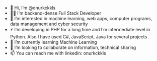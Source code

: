 - 👋 Hi, I’m @onurkckkls
- 👨‍💻 I’m backend-dense Full Stack Developer
- 👀 I’m interested in machine learning, web apps, computer programs, data management and cyber security
- ⚡ I’m developing in PHP for a long time and I’m intermediate level in Python. Also I have used C#, JavaScript, Java for several projects
- 🌱 I’m currently learning Machine Learning
- 💞️ I’m looking to collaborate on information, technical sharing
- 📫 You can reach me with linkedin: onurkckkls

<!---
onurkckkls/onurkckkls is a ✨ special ✨ repository because its `README.md` (this file) appears on your GitHub profile.
You can click the Preview link to take a look at your changes.
--->
